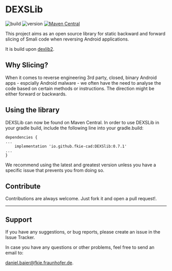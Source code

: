 # DEXSLib
![build](https://img.shields.io/circleci/project/github/fkie-cad/DEXSLib/tree/main) ![version](https://img.shields.io/badge/version-0.7.1-blue) [![Maven Central](https://maven-badges.herokuapp.com/maven-central/io.github.fkie-cad/DEXSlib/badge.svg)](https://maven-badges.herokuapp.com/maven-central/io.github.fkie-cad/DEXSlib)

This project aims as an open source library for static backward and forward slicing of Smali code when reversing Android applications. 

It is build upon [dexlib2](https://github.com/JesusFreke/smali/tree/master/dexlib2).

## Why Slicing?

When it comes to reverse engineering 3rd party, closed, binary Android apps - espcially Android malware - we often have the need to analyse the code based on certain methods or instructions. The direction might be either forward or backwards. 

## Using the library

DEXSLib can now be found on Maven Central. In order to use DEXSLib in your gradle build, include the following line into your gradle.build:
```
dependencies {
...
    implementation 'io.github.fkie-cad:DEXSlib:0.7.1'
...
}
```
We recommend using the latest and greatest version unless you have a specific issue that prevents you from doing so.


## Contribute

Contributions are always welcome. Just fork it and open a pull request!.
___

## Support

If you have any suggestions, or bug reports, please create an issue in the Issue Tracker.

In case you have any questions or other problems, feel free to send an email to:

[daniel.baier@fkie.fraunhofer.de](mailto:daniel.baier@fkie.fraunhofer.de).
